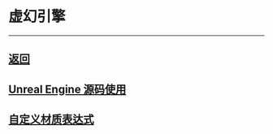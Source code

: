 # 虚幻引擎

---

## [返回](/repository/README.md#虚幻引擎)

## [Unreal Engine 源码使用](/repository/UnrealEngine/UnrealEngine源码使用.md#unreal-engine-源码使用)
## [自定义材质表达式](/repository/UnrealEngine/自定义材质表达式.md#自定义材质表达式)